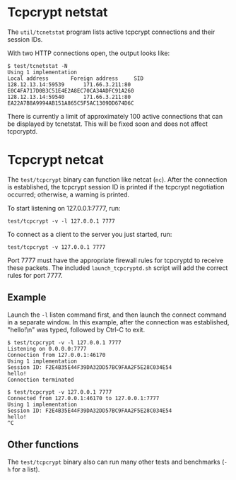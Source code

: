 Tcpcrypt netstat
================

The `util/tcnetstat` program lists active tcpcrypt connections and their
session IDs.

With two HTTP connections open, the output looks like:

    $ test/tcnetstat -N
    Using 1 implementation
    Local address		Foreign address		SID
    128.12.13.14:59539   	171.66.3.211:80      	E0C4FA717D0B3C51E4E2A8EC70CA34ADFC91A260
    128.12.13.14:59540   	171.66.3.211:80      	EA22A7B8A9994AB151A865C5F5AC1309DD674D6C

There is currently a limit of approximately 100 active connections that can be
displayed by tcnetstat. This will be fixed soon and does not affect tcpcryptd.


Tcpcrypt netcat
===============

The `test/tcpcrypt` binary can function like netcat (`nc`). After the
connection is established, the tcpcrypt session ID is printed if the tcpcrypt
negotiation occurred; otherwise, a warning is printed.

To start listening on 127.0.0.1:7777, run:

    test/tcpcrypt -v -l 127.0.0.1 7777

To connect as a client to the server you just started, run:

    test/tcpcrypt -v 127.0.0.1 7777

Port 7777 must have the appropriate firewall rules for tcpcryptd to receive
these packets. The included `launch_tcpcryptd.sh` script will add the correct
rules for port 7777.

Example
-------

Launch the `-l` listen command first, and then launch the connect command in a
separate window. In this example, after the connection was established, "hello!\n"
was typed, followed by Ctrl-C to exit.

    $ test/tcpcrypt -v -l 127.0.0.1 7777
    Listening on 0.0.0.0:7777
    Connection from 127.0.0.1:46170
    Using 1 implementation
    Session ID: F2E4B35E44F39DA32DD57BC9FAA2F5E28C034E54
    hello!
    Connection terminated

    $ test/tcpcrypt -v 127.0.0.1 7777
    Connected from 127.0.0.1:46170 to 127.0.0.1:7777
    Using 1 implementation
    Session ID: F2E4B35E44F39DA32DD57BC9FAA2F5E28C034E54
    hello!
    ^C


Other functions
---------------

The `test/tcpcrypt` binary also can run many other tests and benchmarks (`-h`
for a list).